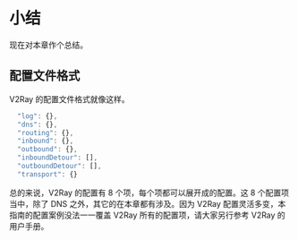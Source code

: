 # 小结

现在对本章作个总结。

## 配置文件格式

V2Ray 的配置文件格式就像这样。
```javascript
  "log": {},
  "dns": {},
  "routing": {},
  "inbound": {},
  "outbound": {},
  "inboundDetour": [],
  "outboundDetour": [],
  "transport": {}
```

总的来说，V2Ray 的配置有 8 个项，每个项都可以展开成的配置。这 8 个配置项当中，除了 DNS 之外，其它的在本章都有涉及。因为 V2Ray 配置灵活多变，本指南的配置案例没法一一覆盖 V2Ray 所有的配置项，请大家另行参考 V2Ray 的用户手册。
